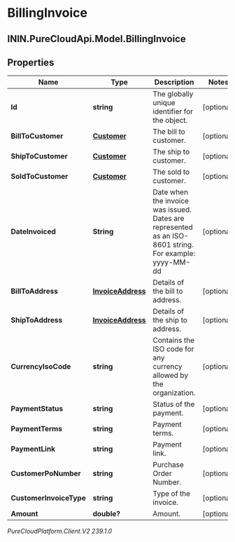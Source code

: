 # BillingInvoice

## ININ.PureCloudApi.Model.BillingInvoice

## Properties

|Name | Type | Description | Notes|
|------------ | ------------- | ------------- | -------------|
| **Id** | **string** | The globally unique identifier for the object. | [optional] |
| **BillToCustomer** | [**Customer**](Customer) | The bill to customer. | [optional] |
| **ShipToCustomer** | [**Customer**](Customer) | The ship to customer. | [optional] |
| **SoldToCustomer** | [**Customer**](Customer) | The sold to customer. | [optional] |
| **DateInvoiced** | **String** | Date when the invoice was issued. Dates are represented as an ISO-8601 string. For example: yyyy-MM-dd | [optional] |
| **BillToAddress** | [**InvoiceAddress**](InvoiceAddress) | Details of the bill to address. | [optional] |
| **ShipToAddress** | [**InvoiceAddress**](InvoiceAddress) | Details of the ship to address. | [optional] |
| **CurrencyIsoCode** | **string** | Contains the ISO code for any currency allowed by the organization. | [optional] |
| **PaymentStatus** | **string** | Status of the payment. | [optional] |
| **PaymentTerms** | **string** | Payment terms. | [optional] |
| **PaymentLink** | **string** | Payment link. | [optional] |
| **CustomerPoNumber** | **string** | Purchase Order Number. | [optional] |
| **CustomerInvoiceType** | **string** | Type of the invoice. | [optional] |
| **Amount** | **double?** | Amount. | [optional] |



_PureCloudPlatform.Client.V2 239.1.0_

